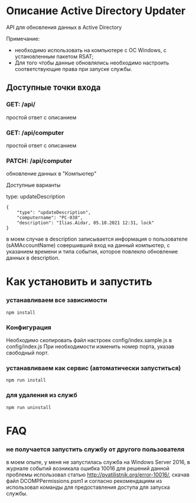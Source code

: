 # Описание Active Directory Updater
API для обновления данных в Active Directory

Примечание:
* необходимо использовать на компьютере с ОС Windows, с установленным пакетом RSAT;
* Для того чтобы данные обновлялись необходимо настроить соответствующие права при запуске службы.

## Доступныe точки входа

### GET: /api/
простой ответ с описанием

### GET: /api/computer
простой ответ с описанием

### PATCH: /api/computer
обновление данных в "Компьютер"

Доступные варианты

type: updateDescription
```
{
    "type": "updateDescription",
    "computername": "PC-038",
    "description": "Ilias.Aidar, 05.10.2021 12:31, lock"
}
```
в моем случае в description записывается информация о пользователе (sAMAccountName) совершивший вход на данный компьютер, с указанием времени и типа события, которое повлекло обновление данных в description.

# Как установить и запустить

### устанавливаем все зависимости
```
npm install
```

### Конфигурация
Необходимо скопировать файл настроек config/index.sample.js в config/index.js
При необходимости изменить номер порта, указав свободный порт.

### устанавливаем как сервис (автоматически запуститься)
```
npm run install
```

### для удаления из служб
```
npm run uninstall
```


# FAQ

### не получается запустить службу от другого пользователя
в моем опыте, у меня не запустилась служба на Windows Server 2016, в журнале событий возникала ошибка 10016
для решений данной проблемы использовал статью http://pyatilistnik.org/error-10016/, скачав файл DCOMPPermissions.psm1 и согласно рекомендациям из использовал команды для предоставления доступа для запуска службы.